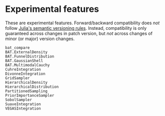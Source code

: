 # Experimental features

These are experimental features. Forward/backward compatibility does *not*
follow [Julia's semantic versioning rules](https://julialang.github.io/Pkg.jl/v1/compatibility/).
Instead, compatibility is only guaranteed across changes in patch version, but
*not* across changes of minor (or major) version changes.

```@docs
bat_compare
BAT.ExternalDensity
BAT.FunnelDistribution
BAT.GaussianShell
BAT.MultimodalCauchy
CuhreIntegration
DivonneIntegration
GridSampler
HierarchicalDensity
HierarchicalDistribution
PartitionedSampling
PriorImportanceSampler
SobolSampler
SuaveIntegration
VEGASIntegration
```
